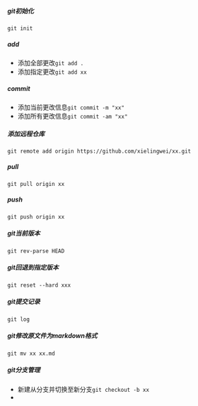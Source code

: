 ##### git初始化
`git init`
##### add
- 添加全部更改`git add .`
- 添加指定更改`git add xx`


##### commit
- 添加当前更改信息`git commit -m "xx"`
- 添加所有更改信息`git commit -am "xx"`

##### 添加远程仓库
`git remote add origin https://github.com/xielingwei/xx.git`
##### pull
`git pull origin xx`
##### push
`git push origin xx`
##### git当前版本
`git rev-parse HEAD`

##### git回退到指定版本
`git reset --hard xxx`

##### git提交记录
`git log`
##### git修改原文件为markdown格式
`git mv xx xx.md`
##### git分支管理
- 新建从分支并切换至新分支`git checkout -b xx`
- 